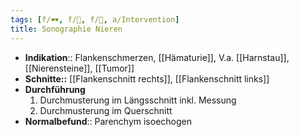 ```yaml
---
tags: [f/🕶️, f/🍆, f/🍺, a/Intervention]
title: Sonographie Nieren
---
```

- **Indikation**:: Flankenschmerzen, [[Hämaturie]], V.a. [[Harnstau]], [[Nierensteine]], [[Tumor]]
- **Schnitte::** [[Flankenschnitt rechts]], [[Flankenschnitt links]]
- **Durchführung**
	1. Durchmusterung im Längsschnitt inkl. Messung
	2. Durchmusterung im Querschnitt
- **Normalbefund**:: Parenchym isoechogen